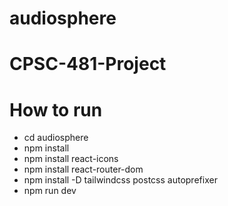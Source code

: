 # audiosphere

# CPSC-481-Project

# How to run

- cd audiosphere
- npm install
- npm install react-icons
- npm install react-router-dom
- npm install -D tailwindcss postcss autoprefixer
- npm run dev
